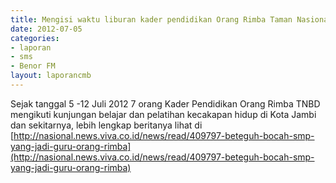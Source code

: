 ```yaml
---
title: Mengisi waktu liburan kader pendidikan Orang Rimba Taman Nasional Bukit Duabelas (TNBD), 5 - 12 Juli 2012 di Kota Jambi dan sekitarnya
date: 2012-07-05
categories:
- laporan
- sms
- Benor FM
layout: laporancmb
---
```


Sejak tanggal 5 -12 Juli 2012 7 orang Kader Pendidikan Orang Rimba TNBD mengikuti kunjungan belajar dan pelatihan kecakapan hidup di Kota Jambi dan sekitarnya, lebih lengkap beritanya lihat di [http://nasional.news.viva.co.id/news/read/409797-beteguh-bocah-smp-yang-jadi-guru-orang-rimba](http://nasional.news.viva.co.id/news/read/409797-beteguh-bocah-smp-yang-jadi-guru-orang-rimba)

